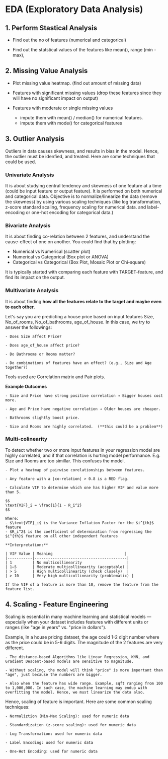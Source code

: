 # EDA (Exploratory Data Analysis)

## 1. Perform Stastical Analysis

- Find out the no of features (numerical and categorical)

- Find out the statstical values of the features like mean(), range (min - max), 

## 2. Missing Value Analysis
- Plot missing value heatmap. (find out amount of missing data)

- Features with significant missing values (drop these features since they will have no significant impact on output)

- Features with moderate or single missing values 
    - impute them with mean() / median() for numerical features. 
    - impute them with mode() for categorical features


## 3. Outlier Analysis
Outliers in data causes skewness, and results in bias in the model. Hence, the outlier must be idenfied, and treated. Here are some techniques that could be used.

### **Univariate Analysis**
It is about studying central tendency and skewness of one feature at a time (could be input feature or output feature). It is performed on both numerical and categorical data. Objective is to normalize/linearize the data (remove the skewness) by using various scaling techniques (like log transformation, z-score standard scaling, frequency scaling for numerical data. and label-encoding or one-hot encoding for categorical data.)

### **Bivariate Analysis**
It is about finding co-relation between 2 features, and understand the cause-effect of one on another. You could find that by plotting:
- Numerical vs Numerical (scatter plot)
- Numerical vs Categorical (Box plot or ANOVA)
- Categorical vs Categorical (Box Plot, Mosaic Plot or Chi-square)

It is typically started with comparing each feature with TARGET-feature, and find its impact on the output.

### **Multivariate Analysis**
It is about finding **how all the features relate to the target and maybe even to each other.** 

Let's say you are predicting a house price based on input features Size, No_of_rooms, No_of_bathrooms, age_of_house. In this case, we try to answer the followings:

    - Does Size affect Price?

    - Does age_of_house affect price?

    - Do Bathrooms or Rooms matter?

    - Do combinations of features have an effect? (e.g., Size and Age together?)

Tools used are Correlation matrix and Pair plots. 

**Example Outcomes**

    - Size and Price have strong positive correlation → Bigger houses cost more.

    - Age and Price have negative correlation → Older houses are cheaper.

    - Bathrooms slightly boost price.

    - Size and Rooms are highly correlated.  (**this could be a problem**)


### **Multi-colinearity**
To detect whether two or more input features in your regression model are highly correlated, and if that correlation is hurting model performance. E.g. Size and Rooms are too simillar. This confuses the model.

    - Plot a heatmap of pairwise corelationships between features.

    - Any feature with a |co-relation| > 0.8 is a RED flag.

    - Calculate VIF to determine which one has higher VIF and value more than 5.

    $$
    \text{VIF}_i = \frac{1}{1 - R_i^2}
    $$

    Where:
    - $\text{VIF}_i$ is the Variance Inflation Factor for the $i^{th}$ feature
    - $R_i^2$ is the coefficient of determination from regressing the $i^{th}$ feature on all other independent features

    **Interpretation:**

    | VIF Value | Meaning                                |
    |-----------|-----------------------------------------|
    | 1         | No multicollinearity                    |
    | 1–5       | Moderate multicollinearity (acceptable) |
    | > 5       | High multicollinearity (check closely)  |
    | > 10      | Very high multicollinearity (problematic) |

    If the VIF of a feature is more than 10, remove the feature from the feature list.

## 4. Scaling - Feature Engineering
Scaling is essential in many machine learning and statistical models — especially when your dataset includes features with different units or ranges (like "age in years" vs. "price in dollars").

Example, In a house pricing dataset, the age could 1-2 digit number where as the price could be in 5-6 digits. The magnitude of the 2 features are very different. 

    - The distance-based Algorithms like Linear Regression, KNN, and Gradient Descent-based models are sensitive to magnitude.

    - Without scaling, the model will think "price" is more important than "age", just because the numbers are bigger.
    
    - Also when the feature has wide range. Example, sqft ranging from 100 to 1,000,000. In such case, the machine learning may endup with overfitting the model. Hence, we must linearize the data also.

Hence, scaling of feature is important. Here are some common scaling techniques:

    - Normaliztion (Min-Max Scaling): used for numeric data

    - Standardization (z-score scaling): used for numeric data

    - Log Transformation: used for numeric data

    - Label Encoding: used for numeric data

    - One-Hot Encoding: used for numeric data

